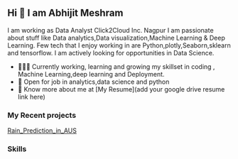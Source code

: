 ## Hi 👋 I am Abhijit Meshram
I am working as  Data Analyst Click2Cloud Inc. Nagpur
 I am passionate about stuff like Data analytics,Data visualization,Machine Learning & Deep Learning. 
Few tech that I enjoy working in are Python,plotly,Seaborn,sklearn and tensorflow. I am actively looking for opportunities in Data Science.

- 👨🏽‍💻 Currently working, learning and growing my skillset in coding , Machine Learning,deep learning and Deployment.
- 🤝 Open for job in  analytics,data science and python
- 👨 Know more about me at [My Resume](add your google drive resume link here) 

### My Recent projects 
[Rain_Prediction_in_AUS](https://github.com/Meabhijit11/Rain_Prediction_in_AUS)

### Skills
